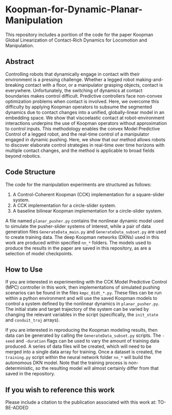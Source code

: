 # Koopman-for-Dynamic-Planar-Manipulation
This repository includes a porition of the code for the paper	Koopman Global Linearization of Contact-Rich Dynamics for Locomotion and Manipulation.

## Abstract
Controlling robots that dynamically engage in contact with their environment is a pressing challenge. Whether a legged robot making-and-breaking contact with a floor, or a manipulator grasping objects, contact is everywhere. Unfortunately, the switching of dynamics at contact boundaries makes control difficult. Predictive controllers face non-convex optimization problems when contact is involved. Here, we overcome this difficulty by applying Koopman operators to subsume the segmented dynamics due to contact changes into a unified, globally-linear model in an embedding space. We show that viscoelastic contact at robot-environment interactions underpins the use of Koopman operators without approximation to control inputs. This methodology enables the convex Model Predictive Control of a legged robot, and the real-time control of a manipulator engaged in dynamic pushing. Here, we show that our method allows robots to discover elaborate control strategies in real-time over time horizons with multiple contact changes, and the method is applicable to broad fields beyond robotics. 

## Code Structure
The code for the manipulation experiments are structured as follows:
1. A Control-Coherent Koopman (CCK) implementation for a square-slider system.
2. A CCK implementation for a circle-slider system.
3. A baseline bilinear Koopman implementation for a circle-slider system.

A file named `planar_pusher.py` contains the nonlinear dynamic model used to simulate the pusher-slider systems of interest, while a pair of data generation files `GenerateData_main.py` and `GenerateData_subset.py` are used to create training data. The deep Koopman networks (DKNs) used in this work are produced within specified `nn_*` folders. The models used to produce the results in the paper are saved in this repository, as are a selection of model checkpoints.

## How to Use
If you are interested in experimenting with the CCK Model Predictive Control (MPC) controller in this work, then implementations of simulated pushing scenarios can be found in the files `kmpc_01dt_*.py`. These files can be run within a python environment and will use the saved Koopman models to control a system defined by the nonlinear dynamics in `planar_pusher.py`. The initial state and target trajectory of the system can be varied by changing the relevant variables in the script (specifically, the `init_state` and `conduit_traj` arrays).

If you are interested in reproducing the Koopman modeling results, then data can be generated by calling the `GenerateData_subset.py` scripts. The `-seed` and `-duration` flags can be used to vary the amount of training data produced. A series of data files will be created, which will need to be merged into a single data array for training. Once a dataset is created, the `training.py` script within the neural network folder `nn_*` will build the autonomous DKN model. Note that the training process is non-deterministic, so the resulting model will almost certainly differ from that saved in the repository.

## If you wish to reference this work
Please include a citation to the publication associated with this work at:
TO-BE-ADDED
